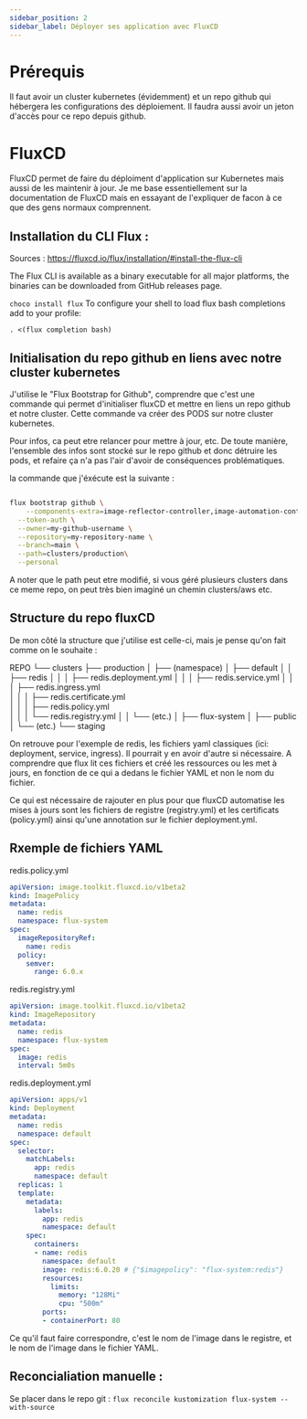 ```yaml
---
sidebar_position: 2
sidebar_label: Déployer ses application avec FluxCD
---
```


# Prérequis

Il faut avoir un cluster kubernetes (évidemment) et un repo github qui hébergera les configurations des déploiement.
Il faudra aussi avoir un jeton d'accès pour ce repo depuis github.

# FluxCD

FluxCD permet de faire du déploiment d'application sur Kubernetes mais aussi de les maintenir à jour.
Je me base essentiellement sur la documentation de FluxCD mais en essayant de l'expliquer de facon à ce que des gens normaux comprennent.

## Installation du CLI Flux :

Sources : https://fluxcd.io/flux/installation/#install-the-flux-cli

The Flux CLI is available as a binary executable for all major platforms, the binaries can be downloaded from GitHub releases page.

`choco install flux`
To configure your shell to load flux bash completions add to your profile:

`. <(flux completion bash)`


## Initialisation du repo github en liens avec notre cluster kubernetes

J'utilise le "Flux Bootstrap for Github", comprendre que c'est une commande qui permet d'initialiser fluxCD et mettre en liens un repo github et notre cluster.
Cette commande va créer des PODS sur notre cluster kubernetes.

Pour infos, ca peut etre relancer pour mettre à jour, etc. De toute manière, l'ensemble des infos sont stocké sur le repo github et donc détruire les pods, et refaire ça n'a pas l'air d'avoir de conséquences problématiques.

la commande que j'éxécute est la suivante : 

```bash

flux bootstrap github \
    --components-extra=image-reflector-controller,image-automation-controller \
  --token-auth \
  --owner=my-github-username \
  --repository=my-repository-name \
  --branch=main \
  --path=clusters/production\
  --personal
```

A noter que le path peut etre modifié, si vous géré plusieurs clusters dans ce meme repo, on peut très bien imaginé un chemin clusters/aws etc.

## Structure du repo fluxCD

De mon côté la structure que j'utilise est celle-ci, mais je pense qu'on fait comme on le souhaite :

REPO
└── clusters
    ├── production
    │   ├── (namespace)
    │   ├── default
    │   │   ├── redis
    │   │   │   ├── redis.deployment.yml
    │   │   │   ├── redis.service.yml
    │   │   │   ├── redis.ingress.yml    
    │   │   │   ├── redis.certificate.yml    
    │   │   │   ├── redis.policy.yml       
    │   │   │   └── redis.registry.yml
    │   │   └── (etc.)
    │   ├── flux-system
    │   ├── public
    │   └── (etc.)
    └── staging

On retrouve pour l'exemple de redis, les fichiers yaml classiques (ici: deployment, service, ingress). Il pourrait y en avoir d'autre si nécessaire. A comprendre que flux lit ces fichiers et créé les ressources ou les met à jours, en fonction de ce qui a dedans le fichier YAML et non le nom du fichier.

Ce qui est nécessaire de rajouter en plus pour que fluxCD automatise les mises à jours sont les fichiers de registre (registry.yml) et les certificats (policy.yml) ainsi qu'une annotation sur le fichier deployment.yml.

## Rxemple de fichiers YAML

redis.policy.yml 
``` yaml
apiVersion: image.toolkit.fluxcd.io/v1beta2
kind: ImagePolicy
metadata:
  name: redis
  namespace: flux-system
spec:
  imageRepositoryRef:
    name: redis
  policy:
    semver:
      range: 6.0.x
```

redis.registry.yml

``` yaml
apiVersion: image.toolkit.fluxcd.io/v1beta2
kind: ImageRepository
metadata:
  name: redis
  namespace: flux-system
spec:
  image: redis
  interval: 5m0s
```

redis.deployment.yml

```yaml
apiVersion: apps/v1
kind: Deployment
metadata:
  name: redis
  namespace: default
spec:
  selector:
    matchLabels:
      app: redis
      namespace: default
  replicas: 1
  template:
    metadata:
      labels:
        app: redis
        namespace: default
    spec:
      containers:
      - name: redis
        namespace: default
        image: redis:6.0.20 # {"$imagepolicy": "flux-system:redis"}
        resources:
          limits:
            memory: "128Mi"
            cpu: "500m"
        ports:
        - containerPort: 80
```

Ce qu'il faut faire correspondre, c'est le nom de l'image dans le registre, et le nom de l'image dans le fichier YAML.

## Reconcialiation manuelle :

Se placer dans le repo git : 
`flux reconcile kustomization flux-system --with-source` 